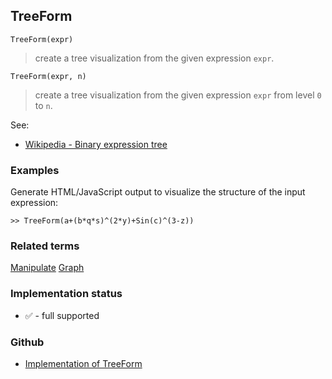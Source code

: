 ## TreeForm
 
```
TreeForm(expr)
```

> create a tree visualization from the given expression `expr`.

```
TreeForm(expr, n)
```

> create a tree visualization from the given expression `expr` from level `0` to `n`.

See:  
* [Wikipedia - Binary expression tree](https://en.wikipedia.org/wiki/Binary_expression_tree) 

### Examples 

Generate HTML/JavaScript output to visualize the structure of the input expression:

```
>> TreeForm(a+(b*q*s)^(2*y)+Sin(c)^(3-z)) 
```

### Related terms 
[Manipulate](Manipulate.md) [Graph](Graph.md) 






### Implementation status

* &#x2705; - full supported

### Github

* [Implementation of TreeForm](https://github.com/axkr/symja_android_library/blob/master/symja_android_library/matheclipse-core/src/main/java/org/matheclipse/core/builtin/OutputFunctions.java#L881) 
